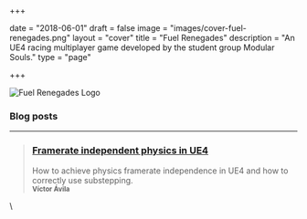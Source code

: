 +++

date = "2018-06-01"
draft = false
image = "images/cover-fuel-renegades.png"
layout = "cover"
title = "Fuel Renegades"
description = "An UE4 racing multiplayer game developed by the student group Modular Souls."
type = "page"

+++

![Fuel Renegades Logo](/images/fuelrenegades.jpg)

### Blog posts
---


>### [Framerate independent physics in UE4][1]
>How to achieve physics framerate independence in UE4 and how to correctly use substepping.
>	<br><small><b>Víctor Ávila</b></small>

[1]: /post/framerate-independent-physics-in-ue4/
\

